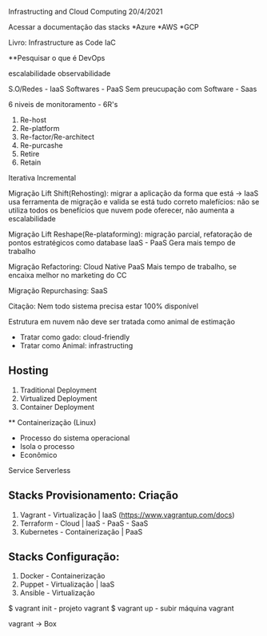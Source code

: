 Infrastructing and Cloud Computing
20/4/2021

Acessar a documentação das stacks
*Azure
*AWS
*GCP

Livro: Infrastructure as Code 
IaC

**Pesquisar o que é DevOps

escalabilidade
observabilidade

S.O/Redes - IaaS
Softwares - PaaS
Sem preucupação com Software - Saas

6 niveis de monitoramento - 6R's

1. Re-host
2. Re-platform
3. Re-factor/Re-architect
4. Re-purcashe
5. Retire
6. Retain

Iterativa Incremental

Migração Lift Shift(Rehosting): migrar a aplicação da forma que está -> IaaS
usa ferramenta de migração e valida se está tudo correto
malefícios: não se utiliza todos os benefícios que nuvem pode oferecer, não aumenta a escalabilidade

Migração Lift Reshape(Re-plataforming): migração parcial, refatoração de pontos estratégicos como database IaaS - PaaS
Gera mais tempo de trabalho

Migração Refactoring: Cloud Native PaaS
Mais tempo de trabalho, se encaixa melhor no marketing do CC

Migração Repurchasing: SaaS


Citação: Nem todo sistema precisa estar 100% disponível	


Estrutura em nuvem não deve ser tratada como animal de estimação

- Tratar como gado: cloud-friendly
- Tratar como Animal: infrastructing

## Hosting
1. Traditional Deployment
2. Virtualized Deployment
3. Container Deployment

** Containerização (Linux)

- Processo do sistema operacional
- Isola o processo
- Econômico

Service Serverless


## Stacks Provisionamento: Criação
1. Vagrant - Virtualização | IaaS (https://www.vagrantup.com/docs)
2. Terraform - Cloud | IaaS - PaaS - SaaS
3. Kubernetes - Containerização | PaaS

## Stacks Configuração: 
1. Docker - Containerização
2. Puppet - Virtualização | IaaS
3. Ansible - Virtualização

$ vagrant init - projeto vagrant
$ vagrant up - subir máquina vagrant

vagrant -> Box